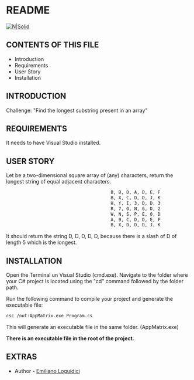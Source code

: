 # README
[![N|Solid](https://www.emerios.com/hubfs/New%20EES%20Logo_white.svg)](https://www.emerios.com/)

## CONTENTS OF THIS FILE
   
* Introduction
* Requirements
* User Story
* Installation

## INTRODUCTION

Challenge: "Find the longest substring present in an array"

## REQUIREMENTS

It needs to have Visual Studio installed.

## USER STORY

Let be a two-dimensional square array of (any) characters, return the longest string of equal adjacent characters.

```bash
                                        B, B, D, A, D, E, F
                                        B, X, C, D, D, J, K
                                        H, Y, I, 3, D, D, 3
                                        R, 7, O, N, G, D, 2
                                        W, N, S, P, E, 0, D
                                        A, 9, C, D, D, E, F
                                        B, X, D, D, D, J, K
```

It should return the string D, D, D, D, D, because there is a slash of D of length 5 which is the longest.


## INSTALLATION

Open the Terminal un Visual Studio (cmd.exe).
Navigate to the folder where your C# project is located using the "cd" command followed by the folder path.

Run the following command to compile your project and generate the executable file:
```bash
csc /out:AppMatrix.exe Program.cs
```
This will generate an executable file in the same folder. (AppMatrix.exe)

**There is an executable file in the root of the project.**

## EXTRAS
- Author - [Emiliano Loguidici](https://www.linkedin.com/in/emilianologuidici/)
